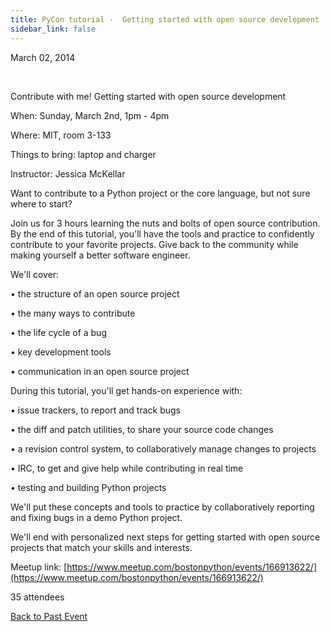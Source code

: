 ```yaml
---
title: PyCon tutorial -  Getting started with open source development
sidebar_link: false
---
```


March 02, 2014


   

Contribute with me! Getting started with open source development

When: Sunday, March 2nd, 1pm - 4pm

Where: MIT, room 3-133

Things to bring: laptop and charger

Instructor: Jessica McKellar

Want to contribute to a Python project or the core language, but not sure where to start?

Join us for 3 hours learning the nuts and bolts of open source contribution. By the end of this tutorial, you'll have the tools and practice to confidently contribute to your favorite projects. Give back to the community while making yourself a better software engineer.

We'll cover:

• the structure of an open source project

• the many ways to contribute

• the life cycle of a bug

• key development tools

• communication in an open source project

During this tutorial, you'll get hands-on experience with:

• issue trackers, to report and track bugs

• the diff and patch utilities, to share your source code changes

• a revision control system, to collaboratively manage changes to projects

• IRC, to get and give help while contributing in real time

• testing and building Python projects

We'll put these concepts and tools to practice by collaboratively reporting and fixing bugs in a demo Python project.

We'll end with personalized next steps for getting started with open source projects that match your skills and interests.


Meetup link: [https://www.meetup.com/bostonpython/events/166913622/](https://www.meetup.com/bostonpython/events/166913622/)

35 attendees

[Back to Past Event](past-events.md)